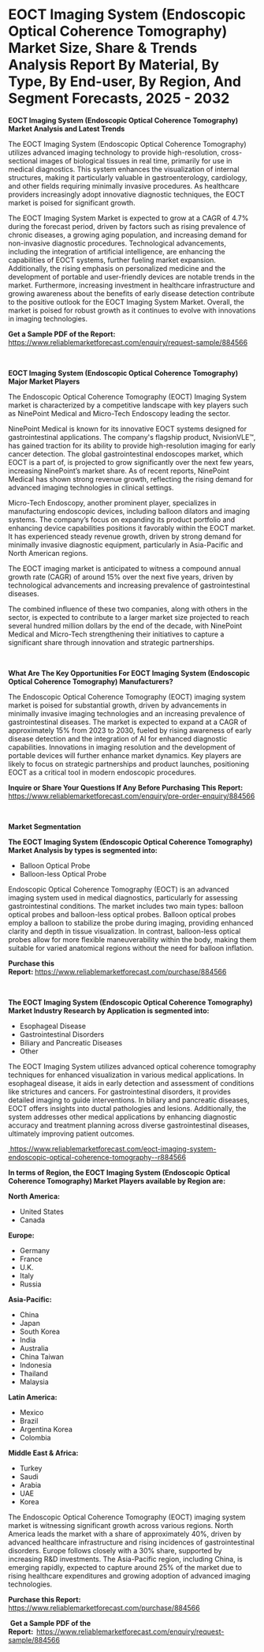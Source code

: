 <p><h1>EOCT Imaging System (Endoscopic Optical Coherence Tomography) Market Size, Share & Trends Analysis Report By Material, By Type, By End-user, By Region, And Segment Forecasts, 2025 - 2032</h1></p><p><strong>EOCT Imaging System (Endoscopic Optical Coherence Tomography) Market Analysis and Latest Trends</strong></p>
<p><p>The EOCT Imaging System (Endoscopic Optical Coherence Tomography) utilizes advanced imaging technology to provide high-resolution, cross-sectional images of biological tissues in real time, primarily for use in medical diagnostics. This system enhances the visualization of internal structures, making it particularly valuable in gastroenterology, cardiology, and other fields requiring minimally invasive procedures. As healthcare providers increasingly adopt innovative diagnostic techniques, the EOCT market is poised for significant growth.</p><p>The EOCT Imaging System Market is expected to grow at a CAGR of 4.7% during the forecast period, driven by factors such as rising prevalence of chronic diseases, a growing aging population, and increasing demand for non-invasive diagnostic procedures. Technological advancements, including the integration of artificial intelligence, are enhancing the capabilities of EOCT systems, further fueling market expansion. Additionally, the rising emphasis on personalized medicine and the development of portable and user-friendly devices are notable trends in the market. Furthermore, increasing investment in healthcare infrastructure and growing awareness about the benefits of early disease detection contribute to the positive outlook for the EOCT Imaging System Market. Overall, the market is poised for robust growth as it continues to evolve with innovations in imaging technologies.</p></p>
<p><strong>Get a Sample PDF of the Report:&nbsp;</strong> <a href="https://www.reliablemarketforecast.com/enquiry/request-sample/884566?utm_campaign=2808&utm_medium=2&utm_source=Github&utm_content=ia&utm_term=14042025&utm_id=eoct-imaging-system-endoscopic-optical-coherence-tomography">https://www.reliablemarketforecast.com/enquiry/request-sample/884566</a></p>
<p>&nbsp;</p>
<p><strong>EOCT Imaging System (Endoscopic Optical Coherence Tomography) Major Market Players</strong></p>
<p><p>The Endoscopic Optical Coherence Tomography (EOCT) Imaging System market is characterized by a competitive landscape with key players such as NinePoint Medical and Micro-Tech Endoscopy leading the sector. </p><p>NinePoint Medical is known for its innovative EOCT systems designed for gastrointestinal applications. The company's flagship product, NvisionVLE™, has gained traction for its ability to provide high-resolution imaging for early cancer detection. The global gastrointestinal endoscopes market, which EOCT is a part of, is projected to grow significantly over the next few years, increasing NinePoint’s market share. As of recent reports, NinePoint Medical has shown strong revenue growth, reflecting the rising demand for advanced imaging technologies in clinical settings.</p><p>Micro-Tech Endoscopy, another prominent player, specializes in manufacturing endoscopic devices, including balloon dilators and imaging systems. The company’s focus on expanding its product portfolio and enhancing device capabilities positions it favorably within the EOCT market. It has experienced steady revenue growth, driven by strong demand for minimally invasive diagnostic equipment, particularly in Asia-Pacific and North American regions.</p><p>The EOCT imaging market is anticipated to witness a compound annual growth rate (CAGR) of around 15% over the next five years, driven by technological advancements and increasing prevalence of gastrointestinal diseases. </p><p>The combined influence of these two companies, along with others in the sector, is expected to contribute to a larger market size projected to reach several hundred million dollars by the end of the decade, with NinePoint Medical and Micro-Tech strengthening their initiatives to capture a significant share through innovation and strategic partnerships. </p></p>
<p>&nbsp;</p>
<p><strong>What Are The Key Opportunities For EOCT Imaging System (Endoscopic Optical Coherence Tomography) Manufacturers?</strong></p>
<p><p>The Endoscopic Optical Coherence Tomography (EOCT) imaging system market is poised for substantial growth, driven by advancements in minimally invasive imaging technologies and an increasing prevalence of gastrointestinal diseases. The market is expected to expand at a CAGR of approximately 15% from 2023 to 2030, fueled by rising awareness of early disease detection and the integration of AI for enhanced diagnostic capabilities. Innovations in imaging resolution and the development of portable devices will further enhance market dynamics. Key players are likely to focus on strategic partnerships and product launches, positioning EOCT as a critical tool in modern endoscopic procedures.</p></p>
<p><strong>Inquire or Share Your Questions If Any Before Purchasing This Report:</strong> <a href="https://www.reliablemarketforecast.com/enquiry/pre-order-enquiry/884566?utm_campaign=2808&utm_medium=2&utm_source=Github&utm_content=ia&utm_term=14042025&utm_id=eoct-imaging-system-endoscopic-optical-coherence-tomography">https://www.reliablemarketforecast.com/enquiry/pre-order-enquiry/884566</a></p>
<p>&nbsp;</p>
<p><strong>Market Segmentation</strong></p>
<p><strong>The EOCT Imaging System (Endoscopic Optical Coherence Tomography) Market Analysis by types is segmented into:</strong></p>
<p><ul><li>Balloon Optical Probe</li><li>Balloon-less Optical Probe</li></ul></p>
<p><p>Endoscopic Optical Coherence Tomography (EOCT) is an advanced imaging system used in medical diagnostics, particularly for assessing gastrointestinal conditions. The market includes two main types: balloon optical probes and balloon-less optical probes. Balloon optical probes employ a balloon to stabilize the probe during imaging, providing enhanced clarity and depth in tissue visualization. In contrast, balloon-less optical probes allow for more flexible maneuverability within the body, making them suitable for varied anatomical regions without the need for balloon inflation.</p></p>
<p><strong>Purchase this Report:&nbsp;</strong><a href="https://www.reliablemarketforecast.com/purchase/884566?utm_campaign=2808&utm_medium=2&utm_source=Github&utm_content=ia&utm_term=14042025&utm_id=eoct-imaging-system-endoscopic-optical-coherence-tomography">https://www.reliablemarketforecast.com/purchase/884566</a></p>
<p>&nbsp;</p>
<p><strong>The EOCT Imaging System (Endoscopic Optical Coherence Tomography) Market Industry Research by Application is segmented into:</strong></p>
<p><ul><li>Esophageal Disease</li><li>Gastrointestinal Disorders</li><li>Biliary and Pancreatic Diseases</li><li>Other</li></ul></p>
<p><p>The EOCT Imaging System utilizes advanced optical coherence tomography techniques for enhanced visualization in various medical applications. In esophageal disease, it aids in early detection and assessment of conditions like strictures and cancers. For gastrointestinal disorders, it provides detailed imaging to guide interventions. In biliary and pancreatic diseases, EOCT offers insights into ductal pathologies and lesions. Additionally, the system addresses other medical applications by enhancing diagnostic accuracy and treatment planning across diverse gastrointestinal diseases, ultimately improving patient outcomes.</p></p>
<p><a href="https://www.reliablemarketforecast.com/eoct-imaging-system-endoscopic-optical-coherence-tomography--r884566?utm_campaign=2808&utm_medium=2&utm_source=Github&utm_content=ia&utm_term=14042025&utm_id=eoct-imaging-system-endoscopic-optical-coherence-tomography">&nbsp;https://www.reliablemarketforecast.com/eoct-imaging-system-endoscopic-optical-coherence-tomography--r884566</a></p>
<p><strong>In terms of Region, the EOCT Imaging System (Endoscopic Optical Coherence Tomography) Market Players available by Region are:</strong></p>
<p>
    <p> <strong> North America: </strong>
        <ul>
            <li>United States</li>
            <li>Canada</li>
        </ul>
        </p> 
    <p> <strong> Europe: </strong>
        <ul>
            <li>Germany</li>
            <li>France</li>
            <li>U.K.</li>
            <li>Italy</li>
            <li>Russia</li>
        </ul>
        </p> 
    <p> <strong> Asia-Pacific: </strong>
        <ul>
            <li>China</li>
            <li>Japan</li>
            <li>South Korea</li>
            <li>India</li>
            <li>Australia</li>
            <li>China Taiwan</li>
            <li>Indonesia</li>
            <li>Thailand</li>
            <li>Malaysia</li>
        </ul>
        </p> 
    <p> <strong> Latin America: </strong>
        <ul>
            <li>Mexico</li>
            <li>Brazil</li>
            <li>Argentina Korea</li>
            <li>Colombia</li>
        </ul>
        </p> 
    <p> <strong> Middle East & Africa: </strong>
        <ul>
            <li>Turkey</li>
            <li>Saudi</li>
            <li>Arabia</li>
            <li>UAE</li>
            <li>Korea</li>
        </ul>
    </p>
    </p>
<p><p>The Endoscopic Optical Coherence Tomography (EOCT) imaging system market is witnessing significant growth across various regions. North America leads the market with a share of approximately 40%, driven by advanced healthcare infrastructure and rising incidences of gastrointestinal disorders. Europe follows closely with a 30% share, supported by increasing R&D investments. The Asia-Pacific region, including China, is emerging rapidly, expected to capture around 25% of the market due to rising healthcare expenditures and growing adoption of advanced imaging technologies.</p></p>
<p><strong>Purchase this Report: </strong><a href="https://www.reliablemarketforecast.com/purchase/884566?utm_campaign=2808&utm_medium=2&utm_source=Github&utm_content=ia&utm_term=14042025&utm_id=eoct-imaging-system-endoscopic-optical-coherence-tomography">https://www.reliablemarketforecast.com/purchase/884566</a></p>
<p>&nbsp;<strong>Get a Sample PDF of the Report:&nbsp;&nbsp;</strong><a href="https://www.reliablemarketforecast.com/enquiry/request-sample/884566?utm_campaign=2808&utm_medium=2&utm_source=Github&utm_content=ia&utm_term=14042025&utm_id=eoct-imaging-system-endoscopic-optical-coherence-tomography">https://www.reliablemarketforecast.com/enquiry/request-sample/884566</a></p>
<p><strong></strong></p>
<p><p></p><p></p><p></p></p>